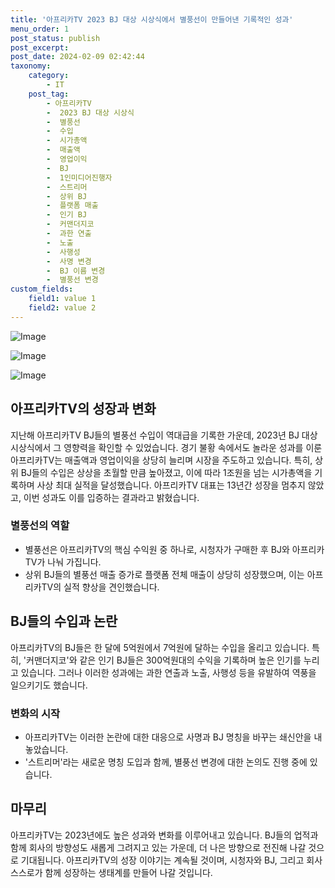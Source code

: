 ```yaml
---
title: '아프리카TV 2023 BJ 대상 시상식에서 별풍선이 만들어낸 기록적인 성과'
menu_order: 1
post_status: publish
post_excerpt: 
post_date: 2024-02-09 02:42:44
taxonomy:
    category:
        - IT
    post_tag:
        - 아프리카TV
        -  2023 BJ 대상 시상식
        -  별풍선
        -  수입
        -  시가총액
        -  매출액
        -  영업이익
        -  BJ
        -  1인미디어진행자
        -  스트리머
        -  상위 BJ
        -  플랫폼 매출
        -  인기 BJ
        -  커맨더지코
        -  과한 연출
        -  노출
        -  사행성
        -  사명 변경
        -  BJ 이름 변경
        -  별풍선 변경
custom_fields:
    field1: value 1
    field2: value 2
---
```


![Image](https://imgnews.pstatic.net/image/016/2024/02/08/20240208000555_0_20240208232301478.jpg?type=w647)

![Image](https://imgnews.pstatic.net/image/016/2024/02/08/20240208000556_0_20240208232301482.jpg?type=w647)

![Image](https://imgnews.pstatic.net/image/016/2024/02/08/20240208000557_0_20240208232301487.jpg?type=w647)

## 아프리카TV의 성장과 변화
지난해 아프리카TV BJ들의 별풍선 수입이 역대급을 기록한 가운데, 2023년 BJ 대상 시상식에서 그 영향력을 확인할 수 있었습니다. 경기 불황 속에서도 놀라운 성과를 이룬 아프리카TV는 매출액과 영업이익을 상당히 늘리며 시장을 주도하고 있습니다. 특히, 상위 BJ들의 수입은 상상을 초월할 만큼 높아졌고, 이에 따라 1조원을 넘는 시가총액을 기록하며 사상 최대 실적을 달성했습니다. 아프리카TV 대표는 13년간 성장을 멈추지 않았고, 이번 성과도 이를 입증하는 결과라고 밝혔습니다.
### 별풍선의 역할
- 별풍선은 아프리카TV의 핵심 수익원 중 하나로, 시청자가 구매한 후 BJ와 아프리카TV가 나눠 가집니다.
- 상위 BJ들의 별풍선 매출 증가로 플랫폼 전체 매출이 상당히 성장했으며, 이는 아프리카TV의 실적 향상을 견인했습니다.
## BJ들의 수입과 논란
아프리카TV의 BJ들은 한 달에 5억원에서 7억원에 달하는 수입을 올리고 있습니다. 특히, '커맨더지코'와 같은 인기 BJ들은 300억원대의 수익을 기록하며 높은 인기를 누리고 있습니다. 그러나 이러한 성과에는 과한 연출과 노출, 사행성 등을 유발하여 역풍을 일으키기도 했습니다.
### 변화의 시작
- 아프리카TV는 이러한 논란에 대한 대응으로 사명과 BJ 명칭을 바꾸는 쇄신안을 내놓았습니다.
- '스트리머'라는 새로운 명칭 도입과 함께, 별풍선 변경에 대한 논의도 진행 중에 있습니다.
## 마무리
아프리카TV는 2023년에도 높은 성과와 변화를 이루어내고 있습니다. BJ들의 업적과 함께 회사의 방향성도 새롭게 그려지고 있는 가운데, 더 나은 방향으로 전진해 나갈 것으로 기대됩니다. 아프리카TV의 성장 이야기는 계속될 것이며, 시청자와 BJ, 그리고 회사 스스로가 함께 성장하는 생태계를 만들어 나갈 것입니다.
